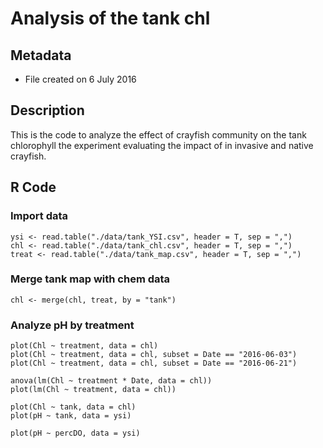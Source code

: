 # Analysis of the tank chl

## Metadata

* File created on 6 July 2016

## Description

This is the code to analyze the effect of crayfish community on the tank chlorophyll the experiment evaluating the impact of in invasive and native crayfish.

## R Code

### Import data

    ysi <- read.table("./data/tank_YSI.csv", header = T, sep = ",")
    chl <- read.table("./data/tank_chl.csv", header = T, sep = ",")
    treat <- read.table("./data/tank_map.csv", header = T, sep = ",")

### Merge tank map with chem data

    chl <- merge(chl, treat, by = "tank")

### Analyze pH by treatment

    plot(Chl ~ treatment, data = chl)
    plot(Chl ~ treatment, data = chl, subset = Date == "2016-06-03")
    plot(Chl ~ treatment, data = chl, subset = Date == "2016-06-21")
    
    anova(lm(Chl ~ treatment * Date, data = chl))
    plot(lm(Chl ~ treatment, data = chl))

    plot(Chl ~ tank, data = chl)
    plot(pH ~ tank, data = ysi)

    plot(pH ~ percDO, data = ysi)

